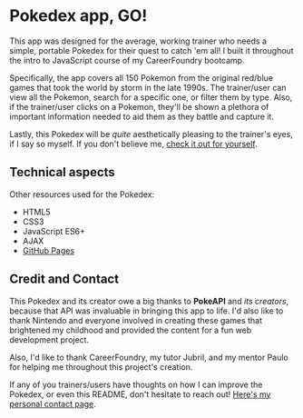 # Pokedex app, GO!

This app was designed for the average, working trainer who needs a simple, portable Pokedex for their quest to catch 'em all! I built it throughout the intro to JavaScript course of my CareerFoundry bootcamp.

Specifically, the app covers all 150 Pokemon from the original red/blue games that took the world by storm in the late 1990s. The trainer/user can view all the Pokemon, search for a specific one, or filter them by type. Also, if the trainer/user clicks on a Pokemon, they'll be shown a plethora of important information needed to aid them as they battle and capture it.

Lastly, this Pokedex will be *quite* aesthetically pleasing to the trainer's eyes, if I say so myself. If you don't believe me, [check it out for yourself](https://jeffellingham.github.io/pokedex-app).

## Technical aspects

Other resources used for the Pokedex:
- HTML5
- CSS3
- JavaScript ES6+
- AJAX
- [GitHub Pages](https://jeffellingham.github.io/pokedex-app) 

## Credit and Contact

This Pokedex and its creator owe a big thanks to **PokeAPI** and *its creators*, because that API was invaluable in bringing this app to life. I'd also like to thank Nintendo and everyone involved in creating these games that brightened my childhood and provided the content for a fun web development project.

Also, I'd like to thank CareerFoundry, my tutor Jubril, and my mentor Paulo for helping me throughout this project's creation.

If any of you trainers/users have thoughts on how I can improve the Pokedex, or even this README, don't hesitate to reach out! [Here's my personal contact page](https://jeffellingham.github.io/contact.html).
